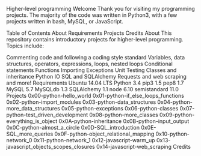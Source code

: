 Higher-level programming
Welcome
Thank you for visiting my programming projects. The majority of the code was written in Python3, with a few projects written in bash, MySQL, or JavaScript.

Table of Contents
About
Requirements
Projects
Credits
About
This repository contains introductory projects for higher-level programming. Topics include:

Commenting code and following a coding style standard
Variables, data structures, operators, expressions, loops, nested loops
Conditional statements
Functions
Importing
Exceptions
Unit Testing
Classes and inheritance
Python IO
SQL and SQLAlchemy
Requests and web scraping and more!
Requirements
Ubuntu 14.04 LTS
Python 3.4
pip3 1.5
pep8 1.7
MySQL 5.7
MySQLdb 1.3
SQLAlchemy 1.1
node 6.10
semistandard 11.0
Projects
0x00-python-hello_world
0x01-python-if_else_loops_functions
0x02-python-import_modules
0x03-python-data_structures
0x04-python-more_data_structures
0x05-python-exceptions
0x06-python-classes
0x07-python-test_driven_development
0x08-python-more_classes
0x09-python-everything_is_object
0x0A-python-inheritance
0x0B-python-input_output
0x0C-python-almost_a_circle
0x0D-SQL_introduction
0x0E-SQL_more_queries
0x0F-python-object_relational_mapping
0x10-python-network_0
0x11-python-network_1
0x12-javascript-warm_up
0x13-javascript_objects_scopes_closures
0x14-javascript-web_scraping
Credits
